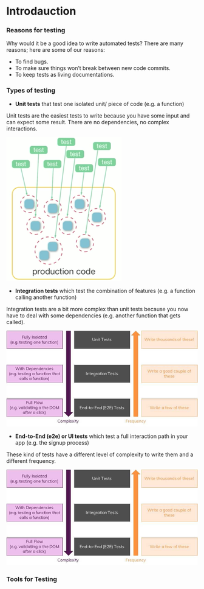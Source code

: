 # Introdauction

### Reasons for testing

Why would it be a good idea to write automated tests? There are many reasons; here are some of our reasons:

* To find bugs.
* To make sure things won’t break between new code commits.
* To keep tests as living documentations.

### Types of testing

* **Unit tests** that test one isolated unit/ piece of code \(e.g. a function\)

Unit tests are the easiest tests to write because you have some input and can expect some result. There are no dependencies, no complex interactions.

![Unit tests](../../.gitbook/assets/image%20%284%29.png)

* **Integration tests** which test the combination of features \(e.g. a function calling another function\)

Integration tests are a bit more complex than unit tests because you now have to deal with some dependencies \(e.g. another function that gets called\).

![Interration tests](../../.gitbook/assets/image%20%281%29.png)

* **End-to-End \(e2e\) or UI tests** which test a full interaction path in your app \(e.g. the signup process\)



These kind of tests have a different level of complexity to write them and a different frequency.

![](../../.gitbook/assets/image%20%285%29.png)

### Tools for Testing

### 

